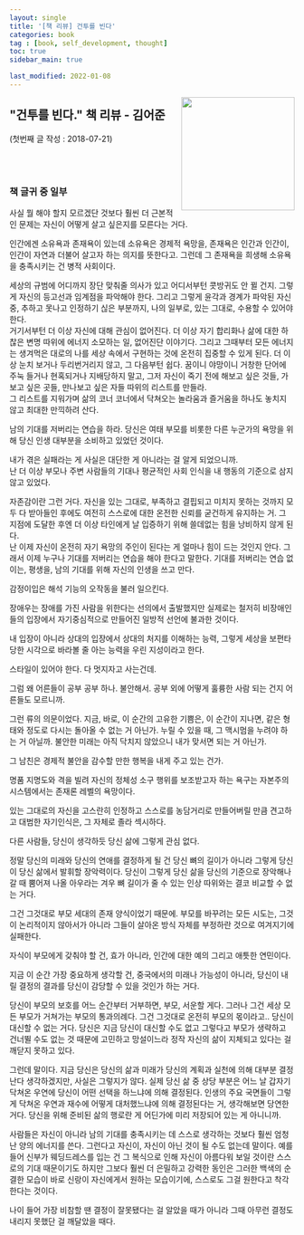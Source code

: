 ```yaml
---
layout: single
title: '[책 리뷰] 건투를 빈다'
categories: book
tag : [book, self_development, thought]
toc: true
sidebar_main: true

last_modified: 2022-01-08
---
```


<img align='right' width='200' height='200' src='https://image.aladin.co.kr/product/277/27/cover500/8971847980_1.jpg
'>

## "건투를 빈다." 책 리뷰 - 김어준



(첫번째 글 작성 : 2018-07-21)

<br>
<br>

### 책 글귀 중 일부

사실 뭘 해야 할지 모르겠단 것보다 훨씬 더 근본적인 문제는 자신이 어떻게 살고 싶은지를 모른다는 거다.  


인간에겐 소유욕과 존재욕이 있는데 소유욕은 경제적 욕망을, 존재욕은 인간과 인간이, 인간이 자연과 더불어 살고자 하는 의지를 뜻한다고. 그런데 그 존재욕을 희생해 소유욕을 충족시키는 건 병적 사회이다.  


세상의 규범에 어디까지 장단 맞춰줄 의사가 있고 어디서부턴 콧방귀도 안 뀔 건지. 그렇게 자신의 등고선과 임계점을 파악해야 한다. 그리고 그렇게 윤각과 경계가 파악된 자신 중, 추하고 못나고 인정하기 싢은 부분까지, 나의 일부로, 있는 그대로, 수용할 수 있어야 한다.  
거기서부턴 더 이상 자신에 대해 관심이 없어진다. 더 이상 자기 합리화나 삶에 대한 하찮은 변명 따위에 에너지 소모하는 일, 없어진단 이야기다. 그리고 그때부터 모든 에너지는 생겨먹은 대로의 나를 세상 속에서 구현하는 것에 온전히 집중할 수 있게 된다. 더 이상 눈치 보거나 두리번거리지 않고, 그 다음부턴 쉽다. 꿈이니 야망이니 거창한 단어에 주눅 들거나 현혹되거나 지배당하지 말고, 그저 자신이 죽기 전에 해보고 싶은 것들, 가보고 싶은 곳들, 만나보고 싶은 자들 따위의 리스트를 만들라.  
그 리스트를 지워가며 삶의 코너 코너에서 닥쳐오는 놀라움과 즐거움을 하나도 놓치지  않고 최대한 만끽하려 산다.  


남의 기대를 저버리는 연습을 하라. 당신은 여태 부모를 비롯한 다른 누군가의 욕망을 위해 당신 인생 대부분을 소비하고 있었던 것이다.  


내가 겪은 실패라는 게 사실은 대단한 게 아니라는 걸 알게 되었으니까.  
난 더 이상 부모나 주변 사람들의 기대나 평균적인 사회 인식을 내 행동의  기준으로 삼지 않고 있었다.  


자존감이란 그런 거다. 자신을 있는 그대로, 부족하고 결핍되고 미치지 못하는 것까지 모두 다 받아들인 후에도 여전히 스스로에 대한 온전한 신뢰를 굳건하게 유지하는 거. 그 지점에 도달한 후엔 더 이상 타인에게 날 입증하기 위해 쓸데없는 힘을 낭비하지 않게 된다.  
난 이제 자신이 온전히 자기 욕망의 주인이 된다는 게 얼마나 힘이 드는 것인지 안다. 그래서 이제 누구나 기대를 저버리는 연습을 해야 한다고 말한다. 기대를 저버리는 연습 없이는, 평생을, 남의 기대를 위해 자신의 인생을 쓰고 만다.  


감정이입은 해석 기능의 오작동을 불러 일으킨다.  


장애우는 장애를 가진 사람을 위한다는 선의에서 출발했지만 실제로는 철저히 비장애인들의 입장에서 자기중심적으로 만들어진 일방적 선언에 불과한 것이다.  


내 입장이 아니라 상대의 입장에서 상대의 처지를 이해하는 능력, 그렇게 세상을 보편타당한 시각으로 바라볼 줄 아는 능력을 우린 지성이라고 한다.  


스타일이 있어야 한다. 다 멋지자고 사는건데.   
 

그럼 왜 어른들이 공부 공부 하나. 불안해서. 공부 외에 어떻게 훌륭한 사람 되는 건지 어른들도 모르니까.  


그런 류의 의문이었다. 지금, 바로, 이 순간의 고유한 기쁨은, 이 순간이 지나면, 같은 형태와 정도로 다시는 돌아올 수 없는 거 아닌가. 누릴 수 있을 때, 그 맥시멈을 누려야 하는 거 아닐까. 불안한 미래는 아직 닥치지 않았으니 내가 맞서면 되는 거 아닌가.  


그 남친은 경제적 불안을 감수할 만한 행복을 내게 주고 있는 건가.  


명품 지명도와 격을 빌려 자신의 정체성 소구 행위를 보조받고자 하는 욕구는 자본주의시스템에서는 존재론 레벨의 욕망이다.  


있는 그대로의 자신을 고스란히 인정하고 스스로를 농담거리로 만들어버릴 만큼 견고하고 대범한 자기인식은, 그 자체로 졸라 섹시하다.  


다른 사람들, 당신이 생각하듯 당신 삶에 그렇게 관심 없다.  


정말 당신의 미래와 당신의 연애를 결정하게 될 건 당신 뼈의 길이가 아니라 그렇게 당신이 당신 삶에서 발휘할 장악력이다. 당신이 그렇게 당신 삶을 당신의 기준으로 장악해나갈 때 뿜어져 나올 아우라는 겨우 뼈 길이가 줄 수 있는 인상 따위와는 결코 비교할 수 없는 거다.  


그건 그것대로 부모 세대의 존재 양식이었기 때문에. 부모를 바꾸려는 모든 시도는, 그것이 논리적이지 않아서가 아니라 그들이 살아온 방식 자체를 부정하란 것으로 여겨지기에 실패한다.  


자식이 부모에게 갖춰야 할 건, 효가 아니라, 인간에 대한 예의 그리고 애틋한 연민이다.  


지금 이 순간 가장 중요하게 생각할 건, 중국에서의 미래나 가능성이 아니라, 당신이 내릴 결정의 결과를 당신이 감당할 수 있을 것인가 하는 거다.  


당신이 부모의 보호를 어느 순간부터 거부하면, 부모, 서운할 게다. 그러나 그건 세상 모든 부모가 거쳐가는 부모의 통과의례다. 그건 그것대로 온전히 부모의 몫이라고.. 당신이 대신할 수 없는 거다. 당신은 지금 당신이 대신할 수도 없고 그렇다고 부모가 생략하고 건너뛸 수도 없는 것 때문에 고민하고 망설이느라 정작 자신의 삶이 지체되고 있다는 걸 깨닫지 못하고 있다.  


그런데 말이다. 지금 당신은 당신의 삶과 미래가 당신의 계획과 실천에 의해 대부분 결정 난다 생각하겠지만, 사실은 그렇지가 않다. 실제 당신 삶 중 상당 부분은 어느 날 갑자기 닥쳐온 우연에 당신이 어떤 선택을 하느냐에 의해 결정된다. 인생의 주요 국면들이 그렇게 닥쳐온 우연과 재수에 어떻게 대처했느냐에 의해 결정된다는 거, 생각해보면 당연한 거다. 당신을 위해 준비된 삶의 행로란 게 어딘가에 미리 저장되어 있는 게 아니니까.  


사람들은 자신이 아니라 남의 기대를 충족시키는 데 스스로 생각하는 것보다 훨씬 엄청난 양의 에너지를 쓴다. 그런다고 자신이, 자신이 아닌 것이 될 수도 없는데 말이다. 예를 들어 신부가 웨딩드레스를 입는 건 그 복식으로 인해 자신이 아름다워 보일 것이란 스스로의 기대 때문이기도 하지만 그보다 훨씬 더 은밀하고 강력한 동인은 그러한 백색의 순결한 모습이 바로 신랑이 자신에게서 원하는 모습이기에, 스스로도 그걸 원한다고 착각한다는 것이다.  


나이 들어 가장 비참할 땐 결정이 잘못됐다는 걸 알았을 때가 아니라 그때 아무런 결정도 내리지 못했단 걸 깨달았을 때다.  




